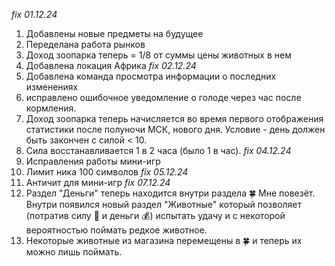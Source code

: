 *fix 01.12.24*
1. Добавлены новые предметы на будущее
2. Переделана работа рынков
3. Доход зоопарка теперь = 1/8 от суммы цены животных в нем
4. Добавлена локация Африка
*fix 02.12.24*
1. Добавлена команда просмотра информации о последних изменениях
2. исправлено ошибочное уведомление о голоде через час после кормления.
3. Доход зоопарка теперь начисляется во время первого отображения статистики после полуночи МСК, нового дня. Условие - день должен быть закончен с силой < 10.
4. Сила восстанавливается 1 в 2 часа (было 1 в час).
*fix 04.12.24*
1. Исправления работы мини-игр
2. Лимит ника 100 символов
*fix 05.12.24*
1. Античит для мини-игр
*fix 07.12.24*
1. Раздел "Деньги" теперь находится внутри раздела 🍀 Мне повезёт. Внутри появился новый раздел "Животные" который позволяет (потратив силу 💪 и деньги 💰) испытать удачу и с некоторой вероятностью поймать редкое животное.
2. Некоторые животные из магазина перемещены в 🍀 и теперь их можно лишь поймать.
